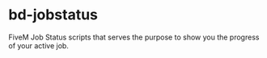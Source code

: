# bd-jobstatus
 FiveM Job Status scripts that serves the purpose to show you the progress of your active job.

